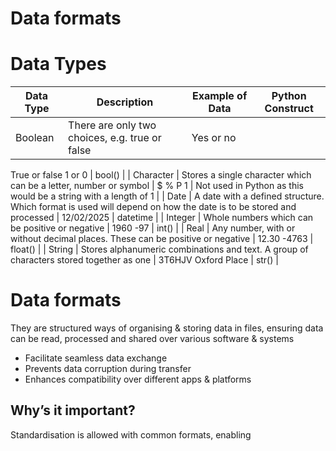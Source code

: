 # Data formats

# Data Types

| **Data Type** | **Description** | **Example of Data** | **Python Construct** |
| --- | --- | --- | --- |
| Boolean | There are only two choices, e.g. true or false | Yes or no
True or false
1 or 0 | bool() |
| Character | Stores a single character which can be a letter, number or symbol | $ % P 1 | Not used in Python as this would
be a string with a length of 1 |
| Date | A date with a defined structure. Which format is used will depend on how the date is to be stored and processed | 12/02/2025 | datetime |
| Integer | Whole numbers which can be positive or negative | 1960
-97 | int() |
| Real | Any number, with or without decimal places. These can be positive or negative | 12.30
-4763 | float() |
| String | Stores alphanumeric combinations and text. A group of characters stored together as one | 3T6HJV
Oxford Place | str() |

# Data formats

They are structured ways of organising & storing data in files, ensuring data can be read, processed and shared over various software & systems

- Facilitate seamless data exchange
- Prevents data corruption during transfer
- Enhances compatibility over different apps & platforms

## Why’s it important?

Standardisation is allowed with common formats, enabling